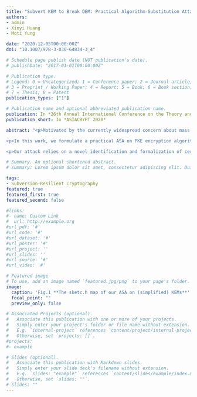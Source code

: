 ```yaml
---
title: "Subvert KEM to Break DEM: Practical Algorithm-Substitution Attacks on Public-Key Encryption"
authors:
- admin
- Xinyi Huang
- Moti Yung

date: "2020-12-05T00:00:00Z"
doi: "10.1007/978-3-030-64834-3_4"

# Schedule page publish date (NOT publication's date).
# publishDate: "2017-01-01T00:00:00Z"

# Publication type.
# Legend: 0 = Uncategorized; 1 = Conference paper; 2 = Journal article;
# 3 = Preprint / Working Paper; 4 = Report; 5 = Book; 6 = Book section;
# 7 = Thesis; 8 = Patent
publication_types: ["1"]

# Publication name and optional abbreviated publication name.
publication: In *26th Annual International Conference on the Theory and Applications of Cryptology and Information Security*
publication_short: In *ASIACRYPT 2020*

abstract: "<p>Motivated by the currently widespread concern about mass surveillance of encrypted communications, Bellare et al. introduced at CRYPTO 2014 the notion of Algorithm-Substitution Attack (ASA) where the legitimate encryption algorithm is replaced by a subverted one that aims to undetectably exfiltrate the secret key via ciphertexts. Practically implementable ASAs on various cryptographic primitives (Bellare et al., CRYPTO’14 & ACM CCS’15; Ateniese et al., ACM CCS’15; Berndt and Liśkiewicz, ACM CCS’17) have been constructed and analyzed, leaking the secret key successfully. Nevertheless, in spite of much progress, the practical impact of ASAs (formulated originally for symmetric key cryptography) on public-key (PKE) encryption operations remains unclear, primarily since the encryption operation of PKE does not involve the secret key, and also previously known ASAs become relatively inefficient for leaking the plaintext due to the logarithmic upper bound of exfiltration rate (Berndt and Liśkiewicz, ACM CCS’17).</p>

<p>In this work, we formulate a practical ASA on PKE encryption algorithm which, perhaps surprisingly, turns out to be much more efficient and robust than existing ones, showing that ASAs on PKE schemes are far more effective and dangerous than previously believed. We mainly target PKE of hybrid encryption which is the most prevalent way to employ PKE in the literature and in practice. The main strategy of our ASA is to subvert the underlying key encapsulation mechanism (KEM) so that the session key encapsulated could be efficiently extracted, which, in turn, breaks the data encapsulation mechanism (DEM) enabling us to learn the plaintext itself. Concretely, our non-black-box yet quite general attack enables recovering the plaintext from only two successive ciphertexts and minimally depends on a short state of previous internal randomness. A widely used class of KEMs is shown to be subvertible by our powerful attack.</p>

<p>Our attack relies on a novel identification and formalization of certain properties that yield practical ASAs on KEMs. More broadly, it points at and may shed some light on exploring structural weaknesses of other “composed cryptographic primitives,” which may make them susceptible to more dangerous ASAs with effectiveness that surpasses the known logarithmic upper bound (i.e., reviewing composition as an attack enabler).</p>"

# Summary. An optional shortened abstract.
# summary: Lorem ipsum dolor sit amet, consectetur adipiscing elit. Duis posuere tellus ac convallis placerat. Proin tincidunt magna sed ex sollicitudin condimentum.

tags:
- Subversion-Resilient Cryptography
featured: true
featured_first: true
featured_second: false

#links:
#- name: Custom Link
#  url: http://example.org
#url_pdf: '#'
#url_code: '#'
#url_dataset: '#'
#url_poster: '#'
#url_project: ''
#url_slides: ''
#url_source: '#'
#url_video: '#'

# Featured image
# To use, add an image named `featured.jpg/png` to your page's folder. 
image:
  caption: 'Fig.1 **The sketc.h map of our ASA on (simplified) KEMs**'
  focal_point: ""
  preview_only: false

# Associated Projects (optional).
#   Associate this publication with one or more of your projects.
#   Simply enter your project's folder or file name without extension.
#   E.g. `internal-project` references `content/project/internal-project/index.md`.
#   Otherwise, set `projects: []`.
#projects:
#- example

# Slides (optional).
#   Associate this publication with Markdown slides.
#   Simply enter your slide deck's filename without extension.
#   E.g. `slides: "example"` references `content/slides/example/index.md`.
#   Otherwise, set `slides: ""`.
# slides: ""
---
```

